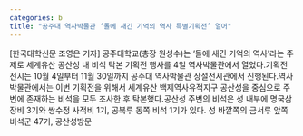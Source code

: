 ```yaml
---
categories: b
title: "공주대 역사박물관 ‘돌에 새긴 기억의 역사 특별기획전’ 열어"
---
```

[한국대학신문 조영은 기자] 공주대학교(총장 원성수)는 ‘돌에 새긴 기억의 역사’라는 주제로 세계유산 공산성 내 비석 탁본 기획전 행사를 4일 역사박물관에서 열었다.기획전 전시는 10월 4일부터 11월 30일까지 공주대 역사박물관 상설전시관에서 진행된다.역사박물관에서는 이번 기획전을 위해서 세계유산 백제역사유적지구 공산성을 중심으로 주변에 존재하는 비석을 모두 조사한 후 탁본했다.공산성 주변의 비석은 성 내부에 명국삼장비 3기와 쌍수정 사적비 1기, 공북루 동쪽 비석 1기가 있다. 성 바깥쪽의 금서루 앞쪽 비석군 47기, 공산성방문